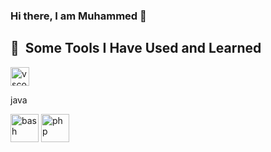 ### Hi there, I am Muhammed 👋

<h2> 🚀 &nbsp;Some Tools I Have Used and Learned</h2>
<p align="left">
  

<img src="https://cdn4.iconfinder.com/data/icons/logos-and-brands/512/181_Java_logo_logos-512.png" alt="vscode" width="30" height="30"/> 
  <p> java </p>
<img src="https://cdn.jsdelivr.net/gh/devicons/devicon/icons/bash/bash-original.svg" alt="bash" width="45" height="45"/>
<img src="https://cdn.jsdelivr.net/gh/devicons/devicon/icons/php/php-original.svg" alt="php" width="45" height="45"/>
</p>
